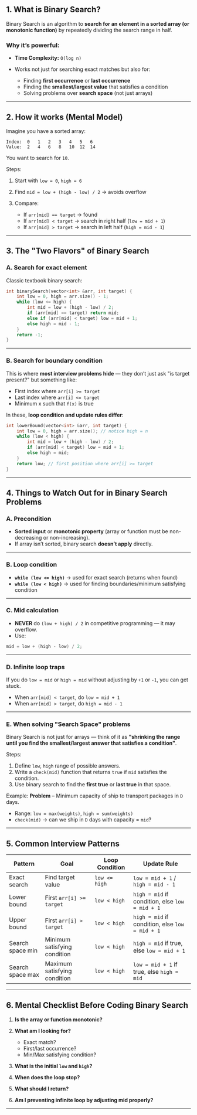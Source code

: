 ## **1. What is Binary Search?**

Binary Search is an algorithm to **search for an element in a sorted array (or monotonic function)** by repeatedly dividing the search range in half.

### Why it’s powerful:

* **Time Complexity:** `O(log n)`
* Works not just for searching exact matches but also for:

  * Finding **first occurrence** or **last occurrence**
  * Finding the **smallest/largest value** that satisfies a condition
  * Solving problems over **search space** (not just arrays)

---

## **2. How it works (Mental Model)**

Imagine you have a sorted array:

```
Index:  0   1   2   3   4   5   6
Value:  2   4   6   8   10  12  14
```

You want to search for `10`.

Steps:

1. Start with `low = 0`, `high = 6`
2. Find `mid = low + (high - low) / 2` → avoids overflow
3. Compare:

   * If `arr[mid] == target` → found
   * If `arr[mid] < target` → search in right half (`low = mid + 1`)
   * If `arr[mid] > target` → search in left half (`high = mid - 1`)

---

## **3. The "Two Flavors" of Binary Search**

### **A. Search for exact element**

Classic textbook binary search:

```cpp
int binarySearch(vector<int> &arr, int target) {
    int low = 0, high = arr.size() - 1;
    while (low <= high) {
        int mid = low + (high - low) / 2;
        if (arr[mid] == target) return mid;
        else if (arr[mid] < target) low = mid + 1;
        else high = mid - 1;
    }
    return -1;
}
```

---

### **B. Search for boundary condition**

This is where **most interview problems hide** — they don’t just ask "is target present?" but something like:

* First index where `arr[i] >= target`
* Last index where `arr[i] <= target`
* Minimum x such that `f(x)` is true

In these, **loop condition and update rules differ**:

```cpp
int lowerBound(vector<int> &arr, int target) {
    int low = 0, high = arr.size(); // notice high = n
    while (low < high) {
        int mid = low + (high - low) / 2;
        if (arr[mid] < target) low = mid + 1;
        else high = mid;
    }
    return low; // first position where arr[i] >= target
}
```

---

## **4. Things to Watch Out for in Binary Search Problems**

### **A. Precondition**

* **Sorted input** or **monotonic property** (array or function must be non-decreasing or non-increasing).
* If array isn’t sorted, binary search **doesn’t apply** directly.

---

### **B. Loop condition**

* **`while (low <= high)`** → used for exact search (returns when found)
* **`while (low < high)`** → used for finding boundaries/minimum satisfying condition

---

### **C. Mid calculation**

* **NEVER** do `(low + high) / 2` in competitive programming — it may overflow.
* Use:

```cpp
mid = low + (high - low) / 2;
```

---

### **D. Infinite loop traps**

If you do `low = mid` or `high = mid` without adjusting by `+1` or `-1`, you can get stuck.

* When `arr[mid] < target`, do `low = mid + 1`
* When `arr[mid] > target`, do `high = mid - 1`

---

### **E. When solving "Search Space" problems**

Binary Search is not just for arrays — think of it as **"shrinking the range until you find the smallest/largest answer that satisfies a condition"**.

Steps:

1. Define `low`, `high` range of possible answers.
2. Write a `check(mid)` function that returns `true` if `mid` satisfies the condition.
3. Use binary search to find the **first true** or **last true** in that space.

Example:
**Problem** – Minimum capacity of ship to transport packages in `D` days.

* Range: `low = max(weights)`, `high = sum(weights)`
* `check(mid)` → can we ship in `D` days with capacity = `mid`?

---

## **5. Common Interview Patterns**

| Pattern          | Goal                         | Loop Condition | Update Rule                                     |
| ---------------- | ---------------------------- | -------------- | ----------------------------------------------- |
| Exact search     | Find target value            | `low <= high`  | `low = mid + 1` / `high = mid - 1`              |
| Lower bound      | First `arr[i] >= target`     | `low < high`   | `high = mid` if condition, else `low = mid + 1` |
| Upper bound      | First `arr[i] > target`      | `low < high`   | `high = mid` if condition, else `low = mid + 1` |
| Search space min | Minimum satisfying condition | `low < high`   | `high = mid` if true, else `low = mid + 1`      |
| Search space max | Maximum satisfying condition | `low < high`   | `low = mid + 1` if true, else `high = mid`      |

---

## **6. Mental Checklist Before Coding Binary Search**

1. **Is the array or function monotonic?**
2. **What am I looking for?**

   * Exact match?
   * First/last occurrence?
   * Min/Max satisfying condition?
3. **What is the initial `low` and `high`?**
4. **When does the loop stop?**
5. **What should I return?**
6. **Am I preventing infinite loop by adjusting mid properly?**

---

